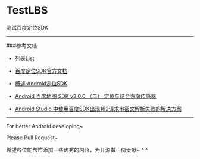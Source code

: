 # TestLBS
测试百度定位SDK

---

###参考文档

- [列表List](https://github.com/XXApple/AndroidLibs/tree/master/%E5%88%97%E8%A1%A8List) 



- [百度定位SDK官方文档](http://developer.baidu.com/map/loc_refer/index.html?com/baidu/location/)
- [概述·Android定位SDK](http://lbsyun.baidu.com/index.php?title=android-locsdk)


- [Android 百度地图 SDK v3.0.0 （二） 定位与结合方向传感器](http://blog.csdn.net/lmj623565791/article/details/37730469)
- [Android Studio 中使用百度SDK出现162请求串密文解析失败的解决方案](http://blog.csdn.net/u010782846/article/details/50037897)

---

For better Android developing~

Please Pull Request~

希望各位能帮忙添加一些优秀的内容，为开源做一份贡献~ ^ ^ 







